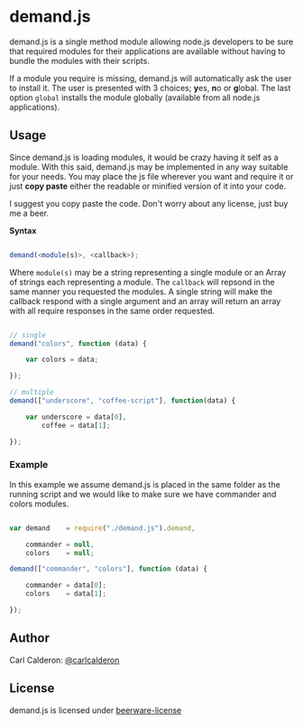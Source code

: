 # demand.js

demand.js is a single method module allowing node.js developers to be sure
that required modules for their applications are available without having to
bundle the modules with their scripts.

If a module you require is missing, demand.js will automatically ask the user to install it. The user is presented with 3 choices; **y**es, **n**o or **g**lobal. The last option `global` installs the module globally (available from all node.js applications).

## Usage

Since demand.js is loading modules, it would be crazy having it self as a
module. With this said, demand.js may be implemented in any way suitable for
your needs. You may place the js file wherever you want and require it or just **copy paste** either
the readable or minified version of it into your code.

I suggest you copy paste the code. Don't worry about any license, just buy me a beer.

**Syntax**

```javascript

demand(<module(s)>, <callback>);

```

Where `module(s)` may be a string representing a single module or an Array of strings each representing a module. The `callback` will repsond in the same manner you requested the modules. A single string will make the callback respond with a single argument and an array will return an array with all require responses in the same order requested.

```javascript

// single
demand("colors", function (data) {

	var colors = data;

});

// multiple
demand(["underscore", "coffee-script"], function(data) {

	var underscore = data[0],
		coffee = data[1];

});

```

### Example

In this example we assume demand.js is placed in the same folder as the running
script and we would like to make sure we have commander and colors modules.

```javascript

var demand    = require("./demand.js").demand,

    commander = null,
    colors    = null;

demand(["commander", "colors"], function (data) {

    commander = data[0];
    colors    = data[1];

});
```

## Author

Carl Calderon: [@carlcalderon][twitter]

## License

demand.js is licensed under [beerware-license][beer]

[twitter]:https://twitter.com/carlcalderon
[beer]:http://en.wikipedia.org/wiki/Beerware
